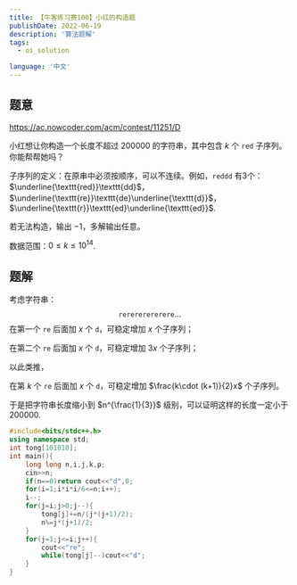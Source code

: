 ```yaml
---
title: 【牛客练习赛100】小红的构造题
publishDate: 2022-06-19
description: '算法题解'
tags:
  - oi_solution

language: '中文'
---
```


## 题意

https://ac.nowcoder.com/acm/contest/11251/D

小红想让你构造一个长度不超过 $200000$ 的字符串，其中包含 $k$ 个 $\texttt {red}$ 子序列。你能帮帮她吗？ 

子序列的定义：在原串中必须按顺序，可以不连续。例如，$\texttt {reddd}$ 有3个：$\underline{\texttt{red}}\texttt{dd}$，$\underline{\texttt{re}}\texttt{de}\underline{\texttt{d}}$，$\underline{\texttt{r}}\texttt{ed}\underline{\texttt{ed}}$.

若无法构造，输出 $-1$，多解输出任意。

数据范围：$0\leq k\leq 10^{14}$.

## 题解

考虑字符串：
$$
\texttt{rerererererere}\dots
$$
在第一个 $\texttt{re}$ 后面加 $x$ 个 $\texttt{d}$，可稳定增加 $x$ 个子序列；

在第二个 $\texttt{re}$ 后面加 $x$ 个 $\texttt{d}$，可稳定增加 $3x$ 个子序列；

以此类推，

在第 $k$ 个 $\texttt{re}$ 后面加 $x$ 个 $\texttt{d}$，可稳定增加 $\frac{k\cdot (k+1)}{2}x$ 个子序列。

于是把字符串长度缩小到 $n^{\frac{1}{3}}$ 级别，可以证明这样的长度一定小于 $200000$.

```cpp
#include<bits/stdc++.h>
using namespace std;
int tong[101010];
int main(){
    long long n,i,j,k,p;
    cin>>n;
    if(n==0)return cout<<"d",0;
    for(i=1;i*i*i/6<=n;i++);
    i--;
    for(j=i;j>0;j--){
        tong[j]+=n/(j*(j+1)/2);
        n%=j*(j+1)/2;
    }
    for(j=1;j<=i;j++){
        cout<<"re";
        while(tong[j]--)cout<<"d";
    }
}
```

